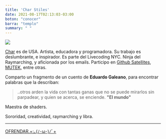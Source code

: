 ```yaml
---
title: 'Char Stiles'
date: 2021-08-17T02:13:03-03:00
boton: "conocer"
barra: "templo"
summary: " "
---
```


<img src="/images/templo/char.gif"></img>

[Char](http://charstiles.com/) es de USA.  Artista, educadora y programadora. Su trabajo es deslumbrante, e inspirador. Es parte del Livecoding NYC.
Ninja del Raymarching, y aficionada por los emails. Participo en [Github Satellites](https://www.youtube.com/watch?v=-8YgwVJQlYw), [MUTEK](https://www.youtube.com/watch?v=hdzen9_86D4), entre otras.

Comparto un fragmento de un cuento de **Eduardo Galeano**, para encontrar palabras que la describan:

>..otros arden la vida con tantas ganas
>que no se puede mirarlos sin parpadear,
>y quien se acerca, se enciende.
> **"El mundo"**


Maestra de shaders.

Sororidad, creatividad, raymarching y libra.


<hr>



 <span class="button-red"><a target="_blank" href="https://templo-shader.glitch.me/">OFRENDAR.+:｡(ﾉ･ω･)ﾉﾞ+</a></span>

